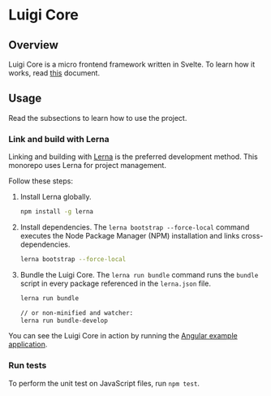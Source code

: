 # Luigi Core

## Overview

Luigi Core is a micro frontend framework written in Svelte. To learn how it works, read [this](examples) document.

## Usage

Read the subsections to learn how to use the project.

### Link and build with Lerna

Linking and building with [Lerna](https://lerna.js.org) is the preferred development method. This monorepo uses Lerna for project management. 

Follow these steps:

1. Install Lerna globally.
    ```bash
    npm install -g lerna
    ```

2. Install dependencies. 
The `lerna bootstrap --force-local` command executes the Node Package Manager (NPM) installation and links cross-dependencies.
    ```bash
    lerna bootstrap --force-local
    ```

3. Bundle the Luigi Core.
The `lerna run bundle` command runs the `bundle` script in every package referenced in the `lerna.json` file.
    ```bash
    lerna run bundle

    // or non-minified and watcher:
    lerna run bundle-develop
    ```


You can see the Luigi Core in action by running the [Angular example application](/test/e2e-test-application).



<!-- 3. Serve public directory
Distribution files generated by `lerna run bundle` and `lerna run bundle` are stored in `core/public` folder. 
Point your local webserver to this directory or use a eg. node based webserver:
```bash
npm install --global local-web-server
0
```` -->

### Run tests

To perform the unit test on JavaScript files, run `npm test`.

